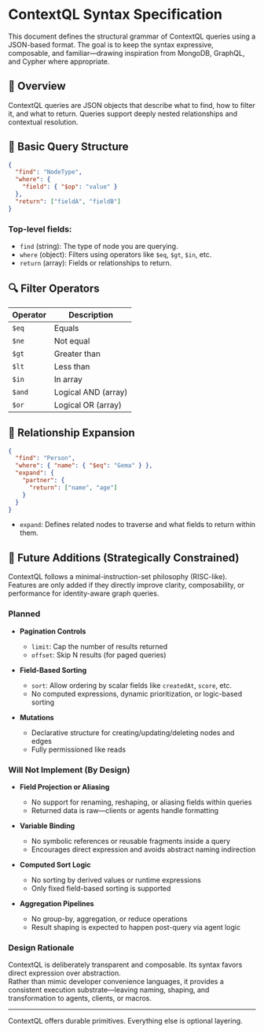 # ContextQL Syntax Specification

This document defines the structural grammar of ContextQL queries using a JSON-based format. The goal is to keep the syntax expressive, composable, and familiar—drawing inspiration from MongoDB, GraphQL, and Cypher where appropriate.

## 🎯 Overview

ContextQL queries are JSON objects that describe what to find, how to filter it, and what to return. Queries support deeply nested relationships and contextual resolution.

## 🧱 Basic Query Structure

```json
{
  "find": "NodeType",
  "where": {
    "field": { "$op": "value" }
  },
  "return": ["fieldA", "fieldB"]
}
```

### Top-level fields:
- `find` (string): The type of node you are querying.
- `where` (object): Filters using operators like `$eq`, `$gt`, `$in`, etc.
- `return` (array): Fields or relationships to return.

## 🔍 Filter Operators

| Operator | Description             |
|----------|-------------------------|
| `$eq`    | Equals                  |
| `$ne`    | Not equal               |
| `$gt`    | Greater than            |
| `$lt`    | Less than               |
| `$in`    | In array                |
| `$and`   | Logical AND (array)     |
| `$or`    | Logical OR (array)      |

## 🔗 Relationship Expansion

```json
{
  "find": "Person",
  "where": { "name": { "$eq": "Gema" } },
  "expand": {
    "partner": {
      "return": ["name", "age"]
    }
  }
}
```

- `expand`: Defines related nodes to traverse and what fields to return within them.

## 🧠 Future Additions (Strategically Constrained)

ContextQL follows a minimal-instruction-set philosophy (RISC-like). Features are only added if they directly improve clarity, composability, or performance for identity-aware graph queries.

### Planned

- **Pagination Controls**
  - `limit`: Cap the number of results returned
  - `offset`: Skip N results (for paged queries)

- **Field-Based Sorting**
  - `sort`: Allow ordering by scalar fields like `createdAt`, `score`, etc.
  - No computed expressions, dynamic prioritization, or logic-based sorting

- **Mutations**
  - Declarative structure for creating/updating/deleting nodes and edges
  - Fully permissioned like reads

### Will Not Implement (By Design)

- **Field Projection or Aliasing**
  - No support for renaming, reshaping, or aliasing fields within queries
  - Returned data is raw—clients or agents handle formatting

- **Variable Binding**
  - No symbolic references or reusable fragments inside a query
  - Encourages direct expression and avoids abstract naming indirection

- **Computed Sort Logic**
  - No sorting by derived values or runtime expressions
  - Only fixed field-based sorting is supported

- **Aggregation Pipelines**
  - No group-by, aggregation, or reduce operations
  - Result shaping is expected to happen post-query via agent logic

### Design Rationale

ContextQL is deliberately transparent and composable. Its syntax favors direct expression over abstraction.  
Rather than mimic developer convenience languages, it provides a consistent execution substrate—leaving naming, shaping, and transformation to agents, clients, or macros.

---
ContextQL offers durable primitives. Everything else is optional layering.
